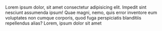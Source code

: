 Lorem ipsum dolor, sit amet consectetur adipisicing elit. Impedit sint
      nesciunt assumenda ipsum! Quae magni, nemo, quis error inventore eum
      voluptates non cumque corporis, quod fuga perspiciatis blanditiis
      repellendus alias? Lorem, ipsum dolor sit amet